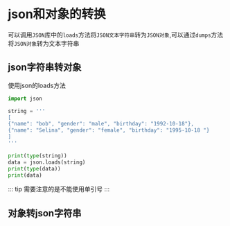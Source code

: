 # json和对象的转换

可以调用`JSON`库中的`loads`方法将`JSON文本字符串`转为`JSON对象`,可以通过`dumps`方法将`JSON对象`转为文本字符串

## json字符串转对象

使用json的loads方法

```python
import json

string = '''
[
{"name": "bob", "gender": "male", "birthday": "1992-10-18"},
{"name": "Selina", "gender": "female", "birthday": "1995-10-18 "}
]
'''

print(type(string))
data = json.loads(string)
print(type(data))
print(data)

```

::: tip
需要注意的是不能使用单引号
:::

## 对象转json字符串


